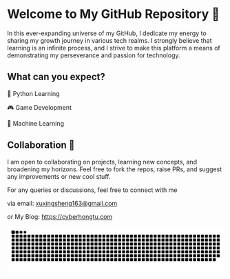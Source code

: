 # Welcome to My GitHub Repository :wave:

In this ever-expanding universe of my GitHub, I dedicate my energy to sharing my growth journey in various tech realms. I strongly believe that learning is an infinite process, and I strive to make this platform a means of demonstrating my perseverance and passion for technology.

## What can you expect?

:snake: Python Learning 

:video_game: Game Development 

:robot: Machine Learning 

## Collaboration :handshake:
I am open to collaborating on projects, learning new concepts, and broadening my horizons. Feel free to fork the repos, raise PRs, and suggest any improvements or new cool stuff.

For any queries or discussions, feel free to connect with me 

via email: xuxingsheng163@gmail.com 

or My Blog: https://cyberhongtu.com

<picture>
  <source media="(prefers-color-scheme: dark)" srcset="https://raw.githubusercontent.com/Platane/snk/output/github-contribution-grid-snake-dark.svg">
  <source media="(prefers-color-scheme: light)" srcset="https://raw.githubusercontent.com/Platane/snk/output/github-contribution-grid-snake.svg">
  <img  alt="github contribution grid snake animation" src="https://raw.githubusercontent.com/Platane/snk/output/github-contribution-grid-snake.svg">
</picture>
